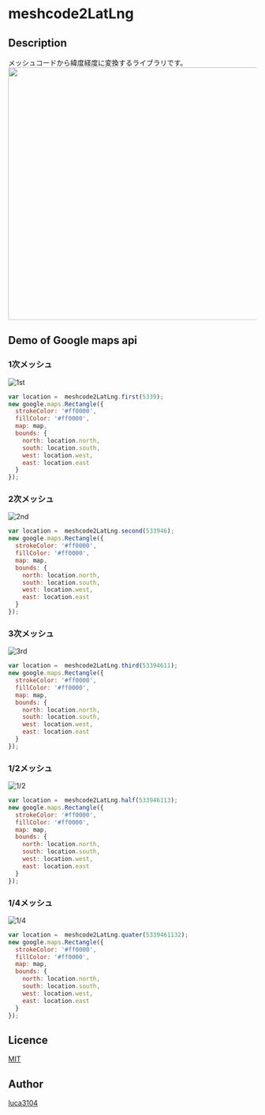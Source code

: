 # meshcode2LatLng

## Description
メッシュコードから緯度経度に変換するライブラリです。
<img src="https://github.com/luca3104/meshcode2LatLng/blob/screenshot/screenshots/screenshot.png" width=512>

## Demo of Google maps api
### 1次メッシュ
![1st](https://github.com/luca3104/meshcode2LatLng/blob/screenshot/screenshots/1st.png)
```js
var location =  meshcode2LatLng.first(5339);
new google.maps.Rectangle({
  strokeColor: '#ff0000',
  fillColor: '#ff0000',
  map: map,
  bounds: {
    north: location.north,
    south: location.south,
    west: location.west,
    east: location.east
  }
});
```
### 2次メッシュ
![2nd](https://github.com/luca3104/meshcode2LatLng/blob/screenshot/screenshots/2nd.png)
```js
var location =  meshcode2LatLng.second(533946);
new google.maps.Rectangle({
  strokeColor: '#ff0000',
  fillColor: '#ff0000',
  map: map,
  bounds: {
    north: location.north,
    south: location.south,
    west: location.west,
    east: location.east
  }
});
```

### 3次メッシュ
![3rd](https://github.com/luca3104/meshcode2LatLng/blob/screenshot/screenshots/3rd.png)
```js
var location =  meshcode2LatLng.third(53394611);
new google.maps.Rectangle({
  strokeColor: '#ff0000',
  fillColor: '#ff0000',
  map: map,
  bounds: {
    north: location.north,
    south: location.south,
    west: location.west,
    east: location.east
  }
});
```

### 1/2メッシュ
![1/2](https://github.com/luca3104/meshcode2LatLng/blob/screenshot/screenshots/1:2.png)
```js
var location =  meshcode2LatLng.half(533946113);
new google.maps.Rectangle({
  strokeColor: '#ff0000',
  fillColor: '#ff0000',
  map: map,
  bounds: {
    north: location.north,
    south: location.south,
    west: location.west,
    east: location.east
  }
});
```

### 1/4メッシュ
![1/4](https://github.com/luca3104/meshcode2LatLng/blob/screenshot/screenshots/1:4.png)
```js
var location =  meshcode2LatLng.quater(5339461132);
new google.maps.Rectangle({
  strokeColor: '#ff0000',
  fillColor: '#ff0000',
  map: map,
  bounds: {
    north: location.north,
    south: location.south,
    west: location.west,
    east: location.east
  }
});
```

## Licence

[MIT](https://github.com/luca3104/meshcode2LatLng/blob/master/LICENSE)

## Author

[luca3104](https://github.com/luca3104)
